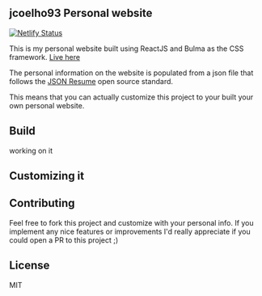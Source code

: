 ## jcoelho93 Personal website

[![Netlify Status](https://api.netlify.com/api/v1/badges/d32b64a2-9f48-4a26-b0d3-21cdf5548ec6/deploy-status)](https://app.netlify.com/sites/jcoelho93/deploys)

This is my personal website built using ReactJS and Bulma as the CSS framework. [Live here](https://jcoelho93.netlify.com)

The personal information on the website is populated from a json file that follows the [JSON Resume](https://jsonresume.org/) open source standard.

This means that you can actually customize this project to your built your own personal website.

## Build
working on it

## Customizing it

## Contributing

Feel free to fork this project and customize with your personal info. If you implement any nice features or improvements I'd really appreciate if you could open a PR to this project ;)

## License
MIT
